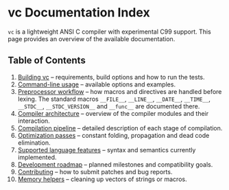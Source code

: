 # vc Documentation Index

`vc` is a lightweight ANSI C compiler with experimental C99 support. This page
provides an overview of the available documentation.

## Table of Contents

1. [Building vc](building.md) – requirements, build options and how to run the
   tests.
2. [Command-line usage](command_line.md) – available options and examples.
3. [Preprocessor workflow](preprocessor.md) – how macros and directives are
   handled before lexing. The standard macros `__FILE__`, `__LINE__`,
   `__DATE__`, `__TIME__`, `__STDC__`, `__STDC_VERSION__` and `__func__` are
   documented there.
4. [Compiler architecture](architecture.md) – overview of the compiler modules
   and their interaction.
5. [Compilation pipeline](pipeline.md) – detailed description of each stage of
   compilation.
6. [Optimization passes](optimization.md) – constant folding, propagation and
   dead code elimination.
7. [Supported language features](language_features.md) – syntax and semantics
   currently implemented.
8. [Development roadmap](roadmap.md) – planned milestones and compatibility
   goals.
9. [Contributing](../CONTRIBUTING.md) – how to submit patches and bug reports.
10. [Memory helpers](memory_helpers.md) – cleaning up vectors of strings or macros.
